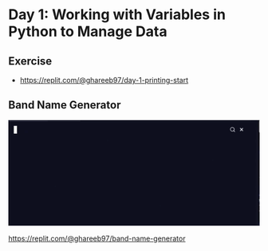 # Day 1: Working with Variables in Python to Manage Data

## Exercise

- https://replit.com/@ghareeb97/day-1-printing-start

## Band Name Generator

![band name generator](band_name_generator.gif)

https://replit.com/@ghareeb97/band-name-generator
